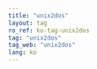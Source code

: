```yaml
---
title: "unix2dos"
layout: tag
ro_ref: ko-tag-unix2dos
tag: "unix2dos"
tag_web: "unix2dos"
lang: ko
---
```

